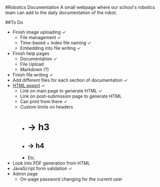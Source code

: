 #Robotics Documentation
A small webpage where our school's robotics team can add to the daily documentation of the robot.

##To Do
- Finish image uploading ✓
	- File management ✓
	- Time-based + index file naming ✓
	- Embedding into file writing ✓
- Finish help pages
	- Documentation ✓
	- File Upload
	- Markdown (?)
- Finish file writing ✓
- Add different files for each section of documentation ✓
- [HTML export](http://michelf.ca/projects/php-markdown/) ✓
	- Link on main page to generate HTML ✓
	- Link on post-submission page to generate HTML
	- Can print from there ✓
	- Custom limits on headers
		- # -> h3
		- ## -> h4
		- Etc.
- Look into PDF generation from HTML
- JavaScript form validation ✓
- Admin page
	- On-page password changing for the current user